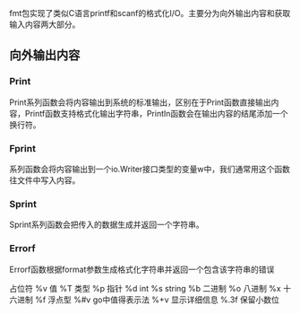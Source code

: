 fmt包实现了类似C语言printf和scanf的格式化I/O。主要分为向外输出内容和获取输入内容两大部分。
## 向外输出内容
### Print
Print系列函数会将内容输出到系统的标准输出，区别在于Print函数直接输出内容，Printf函数支持格式化输出字符串，Println函数会在输出内容的结尾添加一个换行符。
### Fprint
系列函数会将内容输出到一个io.Writer接口类型的变量w中，我们通常用这个函数往文件中写入内容。
### Sprint
Sprint系列函数会把传入的数据生成并返回一个字符串。
### Errorf
Errorf函数根据format参数生成格式化字符串并返回一个包含该字符串的错误

占位符
%v 值
%T 类型
%p 指针
%d int
%s string
%b 二进制
%o 八进制
%x 十六进制
%f 浮点型
%#v go中值得表示法
%+v 显示详细信息
%.3f 保留小数位